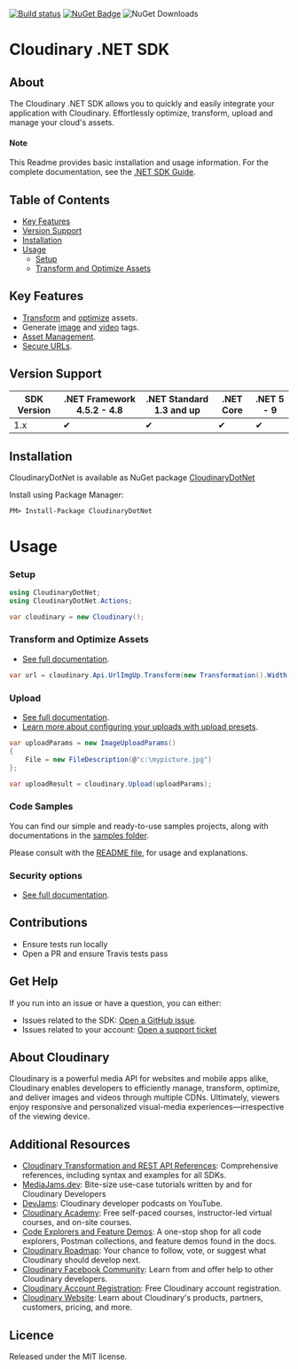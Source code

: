 [![Build status](https://ci.appveyor.com/api/projects/status/vdx8o03ethg5opt4?svg=true)](https://ci.appveyor.com/project/Cloudinary/cloudinarydotnet)
[![NuGet Badge](https://img.shields.io/nuget/v/CloudinaryDotNet)](https://www.nuget.org/packages/CloudinaryDotNet/)
![NuGet Downloads](https://img.shields.io/nuget/dt/CloudinaryDotNet)

Cloudinary .NET SDK
==================
## About
The Cloudinary .NET SDK allows you to quickly and easily integrate your application with Cloudinary.
Effortlessly optimize, transform, upload and manage your cloud's assets.


#### Note
This Readme provides basic installation and usage information.
For the complete documentation, see the [.NET SDK Guide](https://cloudinary.com/documentation/dotnet_integration).

## Table of Contents
- [Key Features](#key-features)
- [Version Support](#Version-Support)
- [Installation](#installation)
- [Usage](#usage)
    - [Setup](#Setup)
    - [Transform and Optimize Assets](#Transform-and-Optimize-Assets)


## Key Features
- [Transform](https://cloudinary.com/documentation/dotnet_video_manipulation#video_transformation_examples) and
  [optimize](https://cloudinary.com/documentation/dotnet_image_manipulation#image_optimizations) assets.
- Generate [image](https://cloudinary.com/documentation/dotnet_image_manipulation#deliver_and_transform_images) and
  [video](https://cloudinary.com/documentation/dotnet_video_manipulation#dotnet_video_transformation_code_examples) tags.
- [Asset Management](https://cloudinary.com/documentation/dotnet_asset_administration).
- [Secure URLs](https://cloudinary.com/documentation/video_manipulation_and_delivery#generating_secure_https_urls_using_sdks).



## Version Support

| SDK Version | .NET Framework 4.5.2 - 4.8 | .NET Standard 1.3 and up | .NET Core | .NET 5 - 9 |
|-------------|----------------------------|--------------------------|-----------|------------|
| 1.x         | ✔                          | ✔                        | ✔         | ✔          |

## Installation
CloudinaryDotNet is available as NuGet package [CloudinaryDotNet](https://nuget.org/packages/CloudinaryDotNet)

Install using Package Manager:
```
PM> Install-Package CloudinaryDotNet
```

# Usage

### Setup
```csharp
using CloudinaryDotNet;
using CloudinaryDotNet.Actions;

var cloudinary = new Cloudinary();
```

### Transform and Optimize Assets
- [See full documentation](https://cloudinary.com/documentation/dotnet_image_manipulation).

```csharp
var url = cloudinary.Api.UrlImgUp.Transform(new Transformation().Width(100).Height(150).Crop("fill")).BuildUrl("sample.jpg")
```

### Upload
- [See full documentation](https://cloudinary.com/documentation/dotnet_image_and_video_upload).
- [Learn more about configuring your uploads with upload presets](https://cloudinary.com/documentation/upload_presets).
```csharp
var uploadParams = new ImageUploadParams()
{
    File = new FileDescription(@"c:\mypicture.jpg")
};

var uploadResult = cloudinary.Upload(uploadParams);
```

### Code Samples

You can find our simple and ready-to-use samples projects, along with documentations in the [samples folder](https://github.com/cloudinary/CloudinaryDotNet/tree/master/samples). 

Please consult with the [README file](https://github.com/cloudinary/CloudinaryDotNet/blob/master/samples/README.md), for usage and explanations.


### Security options
- [See full documentation](https://cloudinary.com/documentation/solution_overview#security).

## Contributions
- Ensure tests run locally
- Open a PR and ensure Travis tests pass


## Get Help
If you run into an issue or have a question, you can either:
- Issues related to the SDK: [Open a GitHub issue](https://github.com/cloudinary/CloudinaryDotNet/issues).
- Issues related to your account: [Open a support ticket](https://cloudinary.com/contact)


## About Cloudinary
Cloudinary is a powerful media API for websites and mobile apps alike, Cloudinary enables developers to efficiently
manage, transform, optimize, and deliver images and videos through multiple CDNs. Ultimately, viewers enjoy responsive
and personalized visual-media experiences—irrespective of the viewing device.


## Additional Resources
- [Cloudinary Transformation and REST API References](https://cloudinary.com/documentation/cloudinary_references): Comprehensive references, including syntax and examples for all SDKs.
- [MediaJams.dev](https://mediajams.dev/): Bite-size use-case tutorials written by and for Cloudinary Developers
- [DevJams](https://www.youtube.com/playlist?list=PL8dVGjLA2oMr09amgERARsZyrOz_sPvqw): Cloudinary developer podcasts on YouTube.
- [Cloudinary Academy](https://training.cloudinary.com/): Free self-paced courses, instructor-led virtual courses, and on-site courses.
- [Code Explorers and Feature Demos](https://cloudinary.com/documentation/code_explorers_demos_index): A one-stop shop for all code explorers, Postman collections, and feature demos found in the docs.
- [Cloudinary Roadmap](https://cloudinary.com/roadmap): Your chance to follow, vote, or suggest what Cloudinary should develop next.
- [Cloudinary Facebook Community](https://www.facebook.com/groups/CloudinaryCommunity): Learn from and offer help to other Cloudinary developers.
- [Cloudinary Account Registration](https://cloudinary.com/users/register/free): Free Cloudinary account registration.
- [Cloudinary Website](https://cloudinary.com): Learn about Cloudinary's products, partners, customers, pricing, and more.


## Licence
Released under the MIT license.
